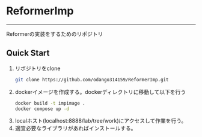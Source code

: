 # ReformerImp
---
Reformerの実装をするためのリポジトリ
## Quick Start

1. リポジトリをclone
   ```bash
   git clone https://github.com/odango314159/ReformerImp.git
   ```
2. dockerイメージを作成する。dockerディレクトリに移動して以下を行う
   ```bash
   docker build -t impimage .
   docker compose up -d
   ```
3. localホスト(localhost:8888/lab/tree/work)にアクセスして作業を行う。
4. 適宜必要なライブラリがあればインストールする。
 

